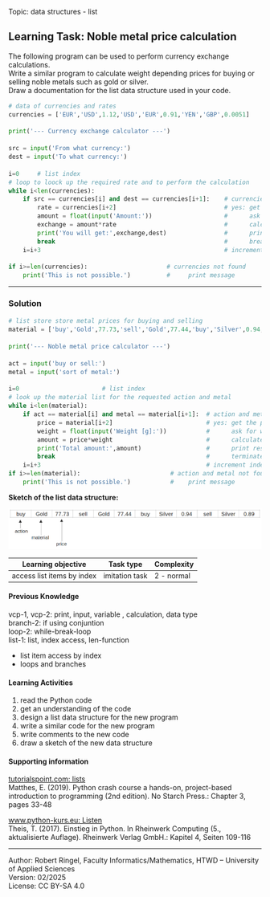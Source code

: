 Topic: data structures - list

## Learning Task: Noble metal price calculation

The following program can be used to perform currency exchange calculations.  
Write a similar program to calculate weight depending prices for buying or selling noble metals such as gold or silver.  
Draw a documentation for the list data structure used in your code.

``` python
# data of currencies and rates
currencies = ['EUR','USD',1.12,'USD','EUR',0.91,'YEN','GBP',0.0051]

print('--- Currency exchange calculator ---')

src = input('From what currency:')
dest = input('To what currency:')

i=0     # list index
# loop to loock up the required rate and to perform the calculation
while i<len(currencies):
	if src == currencies[i] and dest == currencies[i+1]:    # currencies found?
		rate = currencies[i+2]                              # yes: get rate
		amount = float(input('Amount:'))                    #      ask for amount
		exchange = amount*rate                              #      calc. exchange
		print('You will get:',exchange,dest)                #      print result
		break                                               #      break loop
	i=i+3                                                   # increment index

if i>=len(currencies):                      # currencies not found
	print('This is not possible.')          #     print message
```

---------------------------------------

### Solution

``` python
# list store store metal prices for buying and selling
material = ['buy','Gold',77.73,'sell','Gold',77.44,'buy','Silver',0.94, 'sell','Silver',0.89]

print('--- Noble metal price calculator ---')

act = input('buy or sell:')
metal = input('sort of metal:')

i=0                       # list index
# look up the material list for the requested action and metal
while i<len(material):
	if act == material[i] and metal == material[i+1]:  # action and metal found?
		price = material[i+2]                          # yes: get the price
		weight = float(input('Weight [g]:'))           #      ask for weight
		amount = price*weight                          #      calculate amount
		print('Total amount:',amount)                  #      print result
		break                                          #      terminate loop
	i=i+3                                              # increment index
if i>=len(material):                         # action and metal not found
	print('This is not possible.')           #    print message
```

**Sketch of the list data structure:**

![](NobleMetalPrices.png)

| **Learning objective**                         | **Task type**   | **Complexity** |
| ---------------------------------------------- | --------------- | -------------- |
| access list items by index                     | imitation task  | 2 - normal     |  

#### Previous Knowledge

vcp-1, vcp-2: print, input, variable , calculation, data type  
branch-2: if using conjuntion  
loop-2: while-break-loop  
list-1: list, index access, len-function  

- list item access by index
- loops and branches
  
#### Learning Activities

1) read the Python code
2) get an understanding of the code
3) design a list data structure for the new program
4) write a similar code for the new program
5) write comments to the new code
6) draw a sketch of the new data structure

#### Supporting information

[tutorialspoint.com: lists](https://www.tutorialspoint.com/python/python_lists.htm)  
Matthes, E. (2019). Python crash course a hands-on, project-based introduction to programming (2nd edition). No Starch Press.: Chapter 3, pages 33-48  

[www.python-kurs.eu: Listen](https://www.python-kurs.eu/python3_listen.php)  
Theis, T. (2017). Einstieg in Python. In Rheinwerk Computing (5., aktualisierte Auflage). Rheinwerk Verlag GmbH.: Kapitel 4, Seiten 109-116

---------------------------------------

Author: Robert Ringel, Faculty Informatics/Mathematics, HTWD – University of Applied Sciences  
Version: 02/2025  
License: CC BY-SA 4.0